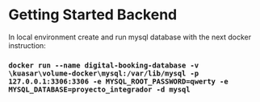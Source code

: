 # Getting Started Backend 
In local environment create and run mysql database with the next docker instruction:

### `docker run --name digital-booking-database -v \kuasar\volume-docker\mysql:/var/lib/mysql -p 127.0.0.1:3306:3306 -e MYSQL_ROOT_PASSWORD=qwerty -e MYSQL_DATABASE=proyecto_integrador -d mysql`